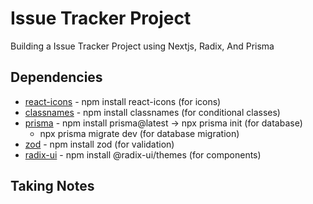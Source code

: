 # Issue Tracker Project

Building a Issue Tracker Project using Nextjs, Radix, And Prisma

<!-- Image Section -->

## Dependencies

-  [react-icons](https://react-icons.github.io/react-icons/) - npm install react-icons (for icons)
-  [classnames](https://www.npmjs.com/package/classnames) - npm install classnames (for conditional classes)
-  [prisma](https://www.prisma.io/) - npm install prisma@latest -> npx prisma init (for database)
   -  npx prisma migrate dev (for database migration)
-  [zod](https://www.npmjs.com/package/zod) - npm install zod (for validation)
-  [radix-ui](https://www.radix-ui.com/) - npm install @radix-ui/themes (for components)

## Taking Notes
